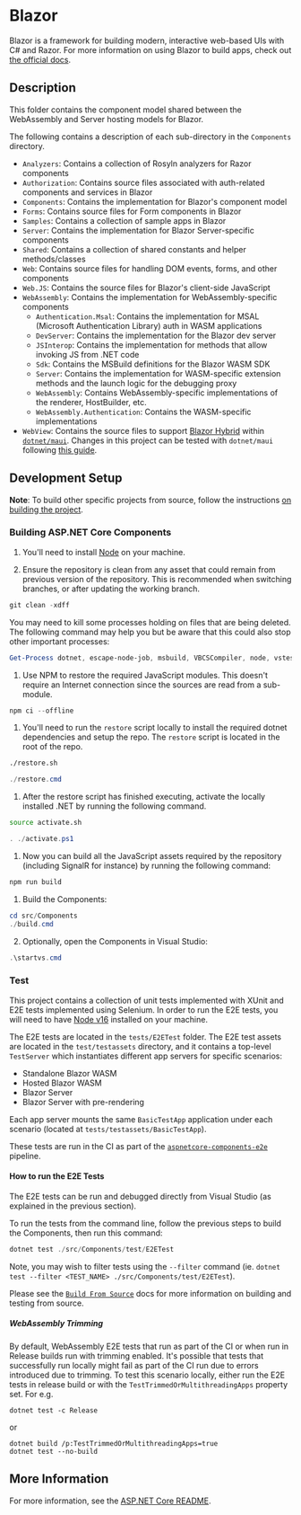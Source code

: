 # Blazor

Blazor is a framework for building modern, interactive web-based UIs with C# and Razor. For more information on using Blazor to build apps, check out [the official docs](https://blazor.net).

## Description

This folder contains the component model shared between the WebAssembly and Server hosting models for Blazor.

The following contains a description of each sub-directory in the `Components` directory.

- `Analyzers`: Contains a collection of Rosyln analyzers for Razor components
- `Authorization`: Contains source files associated with auth-related components and services in Blazor
- `Components`: Contains the implementation for Blazor's component model
- `Forms`: Contains source files for Form components in Blazor
- `Samples`: Contains a collection of sample apps in Blazor
- `Server`: Contains the implementation for Blazor Server-specific components
- `Shared`: Contains a collection of shared constants and helper methods/classes
- `Web`: Contains source files for handling DOM events, forms, and other components
- `Web.JS`: Contains the source files for Blazor's client-side JavaScript
- `WebAssembly`: Contains the implementation for WebAssembly-specific components
  - `Authentication.Msal`: Contains the implementation for MSAL (Microsoft Authentication Library) auth in WASM applications
  - `DevServer`: Contains the implementation for the Blazor dev server
  - `JSInterop`: Contains the implementation for methods that allow invoking JS from .NET code
  - `Sdk`: Contains the MSBuild definitions for the Blazor WASM SDK
  - `Server`: Contains the implementation for WASM-specific extension methods and the launch logic for the debugging proxy
  - `WebAssembly`: Contains WebAssembly-specific implementations of the renderer, HostBuilder, etc.
  - `WebAssembly.Authentication`: Contains the WASM-specific implementations
- `WebView`: Contains the source files to support [Blazor Hybrid](https://github.com/dotnet/maui/tree/main/src/BlazorWebView) within [`dotnet/maui`](https://github.com/dotnet/maui). Changes in this project can be tested with `dotnet/maui` following [this guide](https://github.com/dotnet/maui/wiki/Blazor-Desktop#aspnet-core).

## Development Setup

**Note**: To build other specific projects from source, follow the instructions [on building the project](../../docs/BuildFromSource.md#step-3-build-the-repo).

### Building ASP.NET Core Components

1. You'll need to install [Node](https://nodejs.org) on your machine.

1. Ensure the repository is clean from any asset that could remain from previous version of the repository. This is recommended when switching branches, or after updating the working branch.

```powershell
git clean -xdff
```

You may need to kill some processes holding on files that are being deleted. The following command may help you but be aware that this could also stop other important processes:

```powershell
Get-Process dotnet, escape-node-job, msbuild, VBCSCompiler, node, vstest.console, Microsoft.CodeAnalysis.LanguageServer -ErrorAction Continue | Stop-Process;
```

1. Use NPM to restore the required JavaScript modules. This doesn't require an Internet connection since the sources are read from a sub-module.

```powershell
npm ci --offline
```

1. You'll need to run the `restore` script locally to install the required dotnet dependencies and setup the repo. The `restore` script is located in the root of the repo.

```bash
./restore.sh
```

```powershell
./restore.cmd
```

1. After the restore script has finished executing, activate the locally installed .NET by running the following command.

```bash
source activate.sh
```

```powershell
. ./activate.ps1
```

1. Now you can build all the JavaScript assets required by the repository (including SignalR for instance) by running the following command:

```powershell
npm run build
```

1. Build the Components:

```powershell
cd src/Components
./build.cmd
```

2. Optionally, open the Components in Visual Studio:

```powershell
.\startvs.cmd
```

### Test

This project contains a collection of unit tests implemented with XUnit and E2E tests implemented using Selenium. In order to run the E2E tests, you will need to have [Node v16](https://nodejs.org/en/) installed on your machine.

The E2E tests are located in the `tests/E2ETest` folder. The E2E test assets are located in the `test/testassets` directory, and it contains a top-level `TestServer` which instantiates different app servers for specific scenarios:

- Standalone Blazor WASM
- Hosted Blazor WASM
- Blazor Server
- Blazor Server with pre-rendering

Each app server mounts the same `BasicTestApp` application under each scenario (located at `tests/testassets/BasicTestApp`).

These tests are run in the CI as part of the [`aspnetcore-components-e2e`](https://dev.azure.com/dnceng/public/_build?definitionId=1026) pipeline.

#### How to run the E2E Tests

The E2E tests can be run and debugged directly from Visual Studio (as explained in the previous section).

To run the tests from the command line, follow the previous steps to build the Components, then run this command:

```powershell
dotnet test ./src/Components/test/E2ETest
```

Note, you may wish to filter tests using the `--filter` command (ie. `dotnet test --filter <TEST_NAME> ./src/Components/test/E2ETest`).

Please see the [`Build From Source`](https://github.com/dotnet/aspnetcore/blob/main/docs/BuildFromSource.md) docs for more information on building and testing from source.

##### WebAssembly Trimming

By default, WebAssembly E2E tests that run as part of the CI or when run in Release builds run with trimming enabled. It's possible that tests that successfully run locally might fail as part of the CI run due to errors introduced due to trimming. To test this scenario locally, either run the E2E tests in release build or with the `TestTrimmedOrMultithreadingApps` property set. For e.g.

```
dotnet test -c Release
```
or
```
dotnet build /p:TestTrimmedOrMultithreadingApps=true
dotnet test --no-build
```

## More Information

For more information, see the [ASP.NET Core README](https://github.com/dotnet/aspnetcore/blob/main/README.md).
